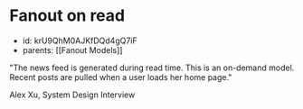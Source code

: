 # Fanout on read
* id: krU9QhM0AJKfDQd4gQ7iF
* parents: [[Fanout Models]]

"The news feed is generated during read time. This is an on-demand model. Recent posts are pulled when a user loads her home page."

Alex Xu, System Design Interview